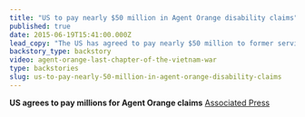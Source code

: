 ```yaml
---
title: "US to pay nearly $50 million in Agent Orange disability claims"
published: true
date: 2015-06-19T15:41:00.000Z
lead_copy: "The US has agreed to pay nearly $50 million to former service members who were exposed to Agent Orange. Watch this to get some context."
backstory_type: backstory
video: agent-orange-last-chapter-of-the-vietnam-war
type: backstories
slug: us-to-pay-nearly-50-million-in-agent-orange-disability-claims
---
```


**US agrees to pay millions for Agent Orange claims**
[Associated Press](http://www.aol.com/article/2015/06/18/us-agrees-to-pay-millions-for-agent-orange-claims/21198193/?a_dgi)

